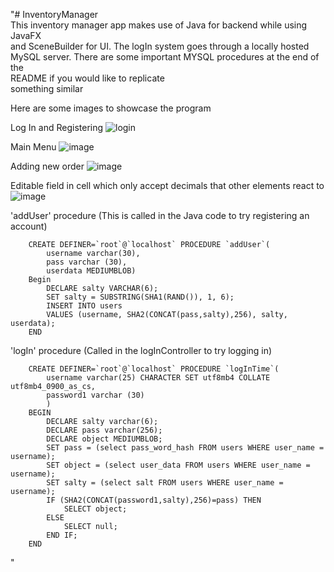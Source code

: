"# InventoryManager<br />
   This inventory manager app makes use of Java for backend while using JavaFX <br /> 
   and SceneBuilder for UI. The logIn system goes through a locally hosted <br/>
   MySQL server. There are some important MYSQL procedures at the end of the <br>
   README if you would like to replicate<br/> 
   something similar<br />
   
   Here are some images to showcase the program
   
   Log In and Registering 
   ![login](https://github.com/NguyenLe-Dev/InventoryManager/assets/129339432/0d619c6d-e7c4-4b73-aefe-44355b37aa6f)
   
   Main Menu
   ![image](https://github.com/NguyenLe-Dev/InventoryManager/assets/129339432/a441a061-ee08-446a-899d-099dbafd5256)
   
   Adding new order
   ![image](https://github.com/NguyenLe-Dev/InventoryManager/assets/129339432/5230bfe8-d084-4322-b714-455d261d8e8f)
   
   Editable field in cell which only accept decimals that other elements react to 
   ![image](https://github.com/NguyenLe-Dev/InventoryManager/assets/129339432/b6ace5fa-cd0f-4dd2-a1cc-c452f62ac3ec)
   
   'addUser' procedure (This is called in the Java code to try registering an account)<br />
```
    CREATE DEFINER=`root`@`localhost` PROCEDURE `addUser`(
		username varchar(30),
    	pass varchar (30),
    	userdata MEDIUMBLOB)
	Begin
		DECLARE salty VARCHAR(6);
    	SET salty = SUBSTRING(SHA1(RAND()), 1, 6);
		INSERT INTO users 
    	VALUES (username, SHA2(CONCAT(pass,salty),256), salty, userdata);
	END
```
   'logIn' procedure (Called in the logInController to try logging in) <br />
```
	CREATE DEFINER=`root`@`localhost` PROCEDURE `logInTime`(
		username varchar(25) CHARACTER SET utf8mb4 COLLATE utf8mb4_0900_as_cs,
    	password1 varchar (30)
		)
	BEGIN
		DECLARE salty varchar(6);
    	DECLARE pass varchar(256);
    	DECLARE object MEDIUMBLOB;
    	SET pass = (select pass_word_hash FROM users WHERE user_name = username);
    	SET object = (select user_data FROM users WHERE user_name = username);
    	SET salty = (select salt FROM users WHERE user_name = username);
    	IF (SHA2(CONCAT(password1,salty),256)=pass) THEN
			SELECT object;
		ELSE 
			SELECT null;
    	END IF;
	END
```	
" 
